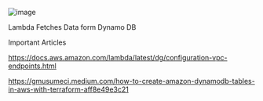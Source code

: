 ![image](https://user-images.githubusercontent.com/59485946/197515660-df7443e4-5887-4d92-be70-9a489124095e.png)

Lambda Fetches Data form Dynamo DB

Important Articles 

https://docs.aws.amazon.com/lambda/latest/dg/configuration-vpc-endpoints.html

https://gmusumeci.medium.com/how-to-create-amazon-dynamodb-tables-in-aws-with-terraform-aff8e49e3c21
